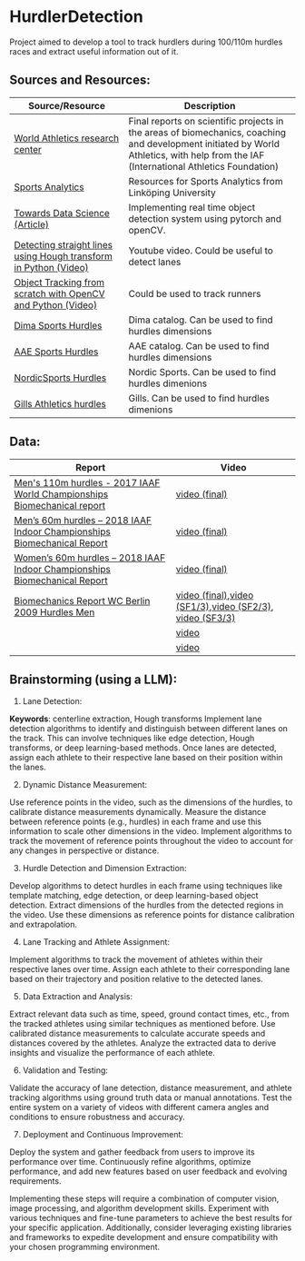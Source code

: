 # HurdlerDetection
Project aimed to develop a tool to track hurdlers during 100/110m hurdles races and extract useful information out of it. 

## Sources and Resources: 

| Source/Resource | Description |
|-----------------|-------------|
| [World Athletics research center](https://worldathletics.org/about-iaaf/documents/research-centre) | Final reports on scientific projects in the areas of biomechanics, coaching and development initiated by World Athletics, with help from the IAF (International Athletics Foundation)  |
| [Sports Analytics](https://www.ida.liu.se/research/sportsanalytics/resources/) | Resources for Sports Analytics from Linköping University|
| [Towards Data Science (Article)](https://towardsdatascience.com/implementing-real-time-object-detection-system-using-pytorch-and-opencv-70bac41148f7) | Implementing real time object detection system using pytorch and openCV. |
|[Detecting straight lines using Hough transform in Python (Video)](https://youtu.be/5zAT6yTHvP0?si=-rKqnaN4vGY5J-PU)|Youtube video. Could be useful to detect lanes|
|[Object Tracking from scratch with OpenCV and Python (Video)](https://youtu.be/GgGro5IV-cs?si=zSC2PTiJCVPXXYP3)|Could be used to track runners|
|[Dima Sports Hurdles](https://www.dimasport.fr/en/158-hurdles)|Dima catalog. Can be used to find hurdles dimensions|
|[AAE Sports Hurdles](https://www.aaesports.com/track-hurdles-s/170.htm)|AAE catalog. Can be used to find hurdles dimensions|
|[NordicSports Hurdles](https://nordicsport.se/en/collections/hurdles/Hurdles)|Nordic Sports. Can be used to find hurdles dimenions|
|[Gills Athletics hurdles](https://www.gillporter.com/gill_store/track-and-field-equipment.html#&cat=hurdles)|Gills. Can be used to find hurdles dimenions|

## Data:

| Report | Video |
|--------|-------|
|[Men's 110m hurdles - 2017 IAAF World Championships Biomechanical report](https://worldathletics.org/download/download?filename=e7427e94-e7b6-472b-bd67-a1f2d7307f88.pdf&urlslug=Men%27s%20110m%20hurdles%20-%202017%20IAAF%20World%20Championships%20Biomechanical%20report)|[video (final)](https://youtu.be/EyaDyJZU75M?si=-9lWBAwHFTz10bl2&t=266)|
|[Men’s 60m hurdles – 2018 IAAF Indoor Championships Biomechanical Report](https://worldathletics.org/download/download?filename=0d4bc5cd-4a8b-4faa-81e0-898e90a091c5.pdf&urlslug=Men%E2%80%99s%2060m%20hurdles%20%E2%80%93%202018%20IAAF%20Indoor%20Championships%20Biomechanical%20Report)|[video (final)](https://youtu.be/t0zF74w6GBs?si=Ckxd3IRuq0cGpHoz&t=300)|
|[Women’s 60m hurdles – 2018 IAAF Indoor Championships Biomechanical Report](https://worldathletics.org/download/download?filename=6a66447c-900f-49ff-9330-0d1c9d975dec.pdf&urlslug=Women%E2%80%99s%2060m%20hurdles%20%E2%80%93%202018%20IAAF%20Indoor%20Championships%20Biomechanical%20Report)|[video (final)](https://youtu.be/AqJjeyxf3mM?si=tyK0sUpBKd2ForXc&t=250)|
|[Biomechanics Report WC Berlin 2009 Hurdles Men](https://worldathletics.org/download/download?filename=afbf4956-27ef-452c-8af2-4040c6c7232a.pdf&urlslug=2%20-%20Biomechanics%20Report%20WC%20Berlin%202009%20Hurdles%20Men)|[video (final)](https://youtu.be/Nsp2U3rtCBQ?si=lwzs43lTvPojKdWk),[video (SF1/3)](https://youtu.be/WxXwmSye9SI?si=_gvnloWQ5p5UhBdR),[video (SF2/3)](https://youtu.be/_151EPRnpCg?si=IGczWYauEoFD7zwA), [video (SF3/3)](https://youtu.be/Y4Utfnu40GQ?si=RfwcRbNL82fnK6TI)|
|[]()|[video]()|
|[]()|[video]()|


## Brainstorming (using a LLM):

1. Lane Detection:

**Keywords**: centerline extraction, Hough transforms
Implement lane detection algorithms to identify and distinguish between different lanes on the track. This can involve techniques like edge detection, Hough transforms, or deep learning-based methods.
Once lanes are detected, assign each athlete to their respective lane based on their position within the lanes.

2. Dynamic Distance Measurement:

Use reference points in the video, such as the dimensions of the hurdles, to calibrate distance measurements dynamically.
Measure the distance between reference points (e.g., hurdles) in each frame and use this information to scale other dimensions in the video.
Implement algorithms to track the movement of reference points throughout the video to account for any changes in perspective or distance.

3. Hurdle Detection and Dimension Extraction:

Develop algorithms to detect hurdles in each frame using techniques like template matching, edge detection, or deep learning-based object detection.
Extract dimensions of the hurdles from the detected regions in the video.
Use these dimensions as reference points for distance calibration and extrapolation.

4. Lane Tracking and Athlete Assignment:

Implement algorithms to track the movement of athletes within their respective lanes over time.
Assign each athlete to their corresponding lane based on their trajectory and position relative to the detected lanes.

5. Data Extraction and Analysis:

Extract relevant data such as time, speed, ground contact times, etc., from the tracked athletes using similar techniques as mentioned before.
Use calibrated distance measurements to calculate accurate speeds and distances covered by the athletes.
Analyze the extracted data to derive insights and visualize the performance of each athlete.

6. Validation and Testing:

Validate the accuracy of lane detection, distance measurement, and athlete tracking algorithms using ground truth data or manual annotations.
Test the entire system on a variety of videos with different camera angles and conditions to ensure robustness and accuracy.

7. Deployment and Continuous Improvement:

Deploy the system and gather feedback from users to improve its performance over time.
Continuously refine algorithms, optimize performance, and add new features based on user feedback and evolving requirements.

Implementing these steps will require a combination of computer vision, image processing, and algorithm development skills. Experiment with various techniques and fine-tune parameters to achieve the best results for your specific application. Additionally, consider leveraging existing libraries and frameworks to expedite development and ensure compatibility with your chosen programming environment.
